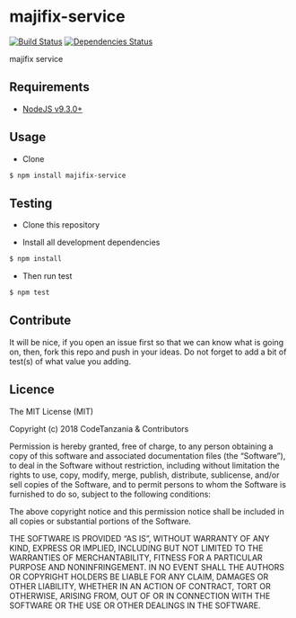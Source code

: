 majifix-service
====================

[![Build Status](https://travis-ci.org/CodeTanzania/majifix-service.svg?branch=master)](https://travis-ci.org/CodeTanzania/majifix-service)
[![Dependencies Status](https://david-dm.org/CodeTanzania/majifix-service/status.svg?style=flat-square)](https://david-dm.org/CodeTanzania/majifix-service)

majifix service

## Requirements
- [NodeJS v9.3.0+](https://nodejs.org)

## Usage
- Clone
```sh
$ npm install majifix-service
```

## Testing
* Clone this repository

* Install all development dependencies
```sh
$ npm install
```

* Then run test
```sh
$ npm test
```

## Contribute
It will be nice, if you open an issue first so that we can know what is going on, then, fork this repo and push in your ideas. Do not forget to add a bit of test(s) of what value you adding.

## Licence
The MIT License (MIT)

Copyright (c) 2018 CodeTanzania & Contributors

Permission is hereby granted, free of charge, to any person obtaining a copy of this software and associated documentation files (the “Software”), to deal in the Software without restriction, including without limitation the rights to use, copy, modify, merge, publish, distribute, sublicense, and/or sell copies of the Software, and to permit persons to whom the Software is furnished to do so, subject to the following conditions:

The above copyright notice and this permission notice shall be included in all copies or substantial portions of the Software.

THE SOFTWARE IS PROVIDED “AS IS”, WITHOUT WARRANTY OF ANY KIND, EXPRESS OR IMPLIED, INCLUDING BUT NOT LIMITED TO THE WARRANTIES OF MERCHANTABILITY, FITNESS FOR A PARTICULAR PURPOSE AND NONINFRINGEMENT. IN NO EVENT SHALL THE AUTHORS OR COPYRIGHT HOLDERS BE LIABLE FOR ANY CLAIM, DAMAGES OR OTHER LIABILITY, WHETHER IN AN ACTION OF CONTRACT, TORT OR OTHERWISE, ARISING FROM, OUT OF OR IN CONNECTION WITH THE SOFTWARE OR THE USE OR OTHER DEALINGS IN THE SOFTWARE.
